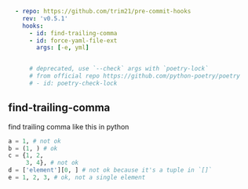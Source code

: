 ```yaml
  - repo: https://github.com/trim21/pre-commit-hooks
    rev: 'v0.5.1'
    hooks:
      - id: find-trailing-comma
      - id: force-yaml-file-ext
        args: [-e, yml]


      # deprecated, use `--check` args with `poetry-lock` 
      # from official repo https://github.com/python-poetry/poetry
      # - id: poetry-check-lock
```


## find-trailing-comma

find trailing comma like this in python

```python
a = 1, # not ok
b = (1, ) # ok
c = {1, 2,
     3, 4}, # not ok
d = ['element'][0, ] # not ok because it's a tuple in `[]`
e = 1, 2, 3, # ok, not a single element
```
